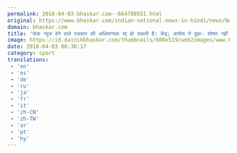 ```yaml
---
permalink: 2018-04-03-bhaskar.com--664780551.html
original: https://www.bhaskar.com/indian-national-news-in-hindi/news/NAT-NAN-HDLN-fake-news-journalist-accreditation-could-permanently-cancelled-5843626-PHO.html
domain: bhaskar.com
title: 'फेक न्यूज देने वाले पत्रकार की अधिमान्यता रद्द हो सकती है: केंद्र; कांग्रेस ने पूछा- शोषण नहीं होगा, इसकी क्या गारंटी?'
image: https://i9.dainikbhaskar.com/thumbnails/600x519/web2images/www.bhaskar.com/2018/04/03/fake-news-icon-f_15227356.jpg
date: 2018-04-03 06:38:17
category: sport
translations: 
 - 'en'
 - 'es'
 - 'de'
 - 'ru'
 - 'ja'
 - 'fr'
 - 'it'
 - 'zh-CN'
 - 'zh-TW'
 - 'ar'
 - 'pt'
 - 'hy'
---
```


